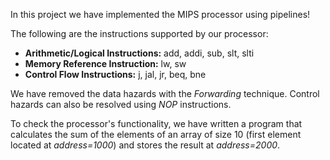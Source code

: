 In this project we have implemented the MIPS processor using pipelines!

The following are the instructions supported by our processor:
* **Arithmetic/Logical Instructions:** add, addi, sub, slt, slti
* **Memory Reference Instruction:** lw, sw
* **Control Flow Instructions:** j, jal, jr, beq, bne

We have removed the data hazards with the _Forwarding_ technique. Control hazards can also be resolved using _NOP_ instructions. 

To check the processor's functionality, we have written a program that calculates the sum of the elements
of an array of size 10 (first element located at _address=1000_) and stores the result at _address=2000_.
